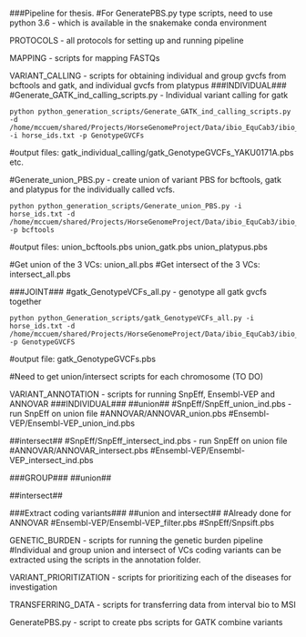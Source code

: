 ###Pipeline for thesis.
#For GeneratePBS.py type scripts, need to use python 3.6 - which is available in the snakemake conda environment

PROTOCOLS - all protocols for setting up and running pipeline

MAPPING - scripts for mapping FASTQs

VARIANT_CALLING - scripts for obtaining individual and group gvcfs from bcftools and gatk, and individual gvcfs from platypus
###INDIVIDUAL###
#Generate_GATK_ind_calling_scripts.py - Individual variant calling for gatk
```
python python_generation_scripts/Generate_GATK_ind_calling_scripts.py -d /home/mccuem/shared/Projects/HorseGenomeProject/Data/ibio_EquCab3/ibio_output_files -i horse_ids.txt -p GenotypeGVCFs
``` 
#output files: gatk_individual_calling/gatk_GenotypeGVCFs_YAKU0171A.pbs etc. 

#Generate_union_PBS.py - create union of variant PBS for bcftools, gatk and platypus for the individually called vcfs.
```
python python_generation_scripts/Generate_union_PBS.py -i horse_ids.txt -d /home/mccuem/shared/Projects/HorseGenomeProject/Data/ibio_EquCab3/ibio_output_files -p bcftools
```
#output files: union_bcftools.pbs  union_gatk.pbs  union_platypus.pbs

#Get union of the 3 VCs: union_all.pbs
#Get intersect of the 3 VCs: intersect_all.pbs

###JOINT###
#gatk_GenotypeVCFs_all.py - genotype all gatk gvcfs together
```
python python_Generation_scripts/gatk_GenotypeVCFs_all.py -i horse_ids.txt -d /home/mccuem/shared/Projects/HorseGenomeProject/Data/ibio_EquCab3/ibio_output_files -p GenotypeGVCFS
```
#output file: gatk_GenotypeGVCFs.pbs

#Need to get union/intersect scripts for each chromosome (TO DO)


VARIANT_ANNOTATION - scripts for running SnpEff, Ensembl-VEP and ANNOVAR
###INDIVIDUAL###
##union##
#SnpEff/SnpEff_union_ind.pbs - run SnpEff on union file
#ANNOVAR/ANNOVAR_union.pbs
#Ensembl-VEP/Ensembl-VEP_union_ind.pbs

##intersect##
#SnpEff/SnpEff_intersect_ind.pbs - run SnpEff on union file
#ANNOVAR/ANNOVAR_intersect.pbs
#Ensembl-VEP/Ensembl-VEP_intersect_ind.pbs 

###GROUP###
##union##

##intersect##

###Extract coding variants###
##union and intersect##
#Already done for ANNOVAR
#Ensembl-VEP/Ensembl-VEP_filter.pbs
#SnpEff/Snpsift.pbs

GENETIC_BURDEN - scripts for running the genetic burden pipeline
#Individual and group union and intersect of VCs coding variants can be extracted using the scripts in the annotation folder.

VARIANT_PRIORITIZATION - scripts for prioritizing each of the diseases for investigation

TRANSFERRING_DATA - scripts for transferring data from interval bio to MSI

GeneratePBS.py - script to create pbs scripts for GATK combine variants
